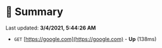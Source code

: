 # 📖 Summary
Last updated: **3/4/2021, 5:44:26 AM**

- `GET` [https://google.com](https://google.com) - **Up** (138ms)
